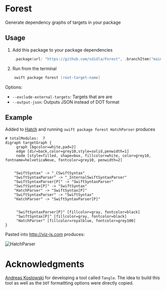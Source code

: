 # Forest

Generate dependency graphs of targets in your package

## Usage

1. Add this package to your package dependencies

```swift
    .package(url: "https://github.com/sdidla/Forest", .branchItem("main"))
```

2. Run from the terminal

```zsh
    swift package forest [root-target-name]
```

Options:

- `--exclude-external-targets`: Targets that are are
- `--output-json`: Outputs JSON instead of DOT format

## Example

Added to [Hatch](https://github.com/sdidla/Hatch) and running `swift package forest HatchParser` produces

```
# totalModules:  7
digraph targetGraph {
	 graph [bgcolor=white,pad=2]
	 edge [dir=back,color=grey10,style=solid,penwidth=1]
	 node [style=filled, shape=box, fillcolor=white, color=grey10, fontname=helveticaNeue, fontcolor=grey10, penwidth=2]


	"SwiftSyntax" -> "_CSwiftSyntax"
	"SwiftSyntaxParser" -> "_InternalSwiftSyntaxParser"
	"SwiftSyntaxParser[P]" -> "SwiftSyntaxParser"
	"SwiftSyntax[P]" -> "SwiftSyntax"
	"HatchParser" -> "SwiftSyntax[P]"
	"SwiftSyntaxParser" -> "SwiftSyntax"
	"HatchParser" -> "SwiftSyntaxParser[P]"


	 "SwiftSyntaxParser[P]" [fillcolor=gray, fontcolor=black]
	 "SwiftSyntax[P]" [fillcolor=gray, fontcolor=black]
	 "HatchParser" [fillcolor=royalblue, fontcolor=grey100]
}
```


Pasted into http://viz-js.com produces:

![HatchParser](https://user-images.githubusercontent.com/16975114/175520831-e9fba921-43c0-4cc3-b29a-22d855626ac0.png)

# Acknowledgments

[Andreas Koslowski](https://github.com/akoslowski) for developing a tool called `Tangle`. The idea to build this tool as well as the `DOT` formattting options were directly copied.



